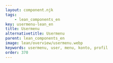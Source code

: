 ```yaml
---
layout: component.njk
tags: 
    - lean_components_en
key: usermenu-lean_en
title: Usermenu
alternativetitle: Usermenu
parent: lean_components_en
image: lean/overview/usermenu.webp
keywords: usermenu, user, menu, konto, profil
order: 370
---
```


